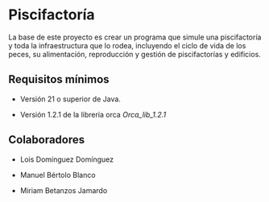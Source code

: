# Piscifactoría

La base de este proyecto es crear un programa que simule una piscifactoría y toda la infraestructura que lo rodea, incluyendo el ciclo de vida de los peces, su alimentación, reproducción y gestión de piscifactorías y edificios.

## Requisitos mínimos

- Versión 21 o superior de Java.

- Versión 1.2.1 de la librería orca *Orca_lib_1.2.1*

## Colaboradores

- Lois Domínguez Domínguez

- Manuel Bértolo Blanco

- Miriam Betanzos Jamardo

